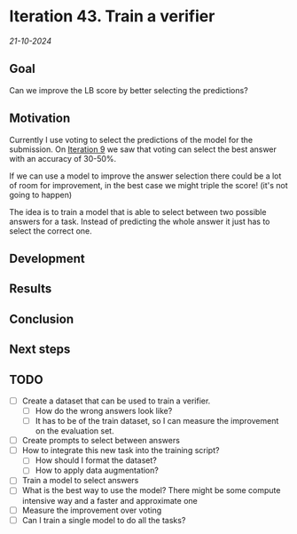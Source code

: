 # Iteration 43. Train a verifier

_21-10-2024_

## Goal

Can we improve the LB score by better selecting the predictions?

## Motivation

Currently I use voting to select the predictions of the model for the submission. On [Iteration 9](Iteration_09_improve_inference.md) we saw that voting can select the
best answer with an accuracy of 30-50%.

If we can use a model to improve the answer selection there could be a lot of room
for improvement, in the best case we might triple the score! (it's not going to happen)

The idea is to train a model that is able to select between two possible answers
for a task. Instead of predicting the whole answer it just has to select the correct one.

## Development

## Results

## Conclusion

## Next steps

## TODO

- [ ] Create a dataset that can be used to train a verifier.
  - [ ] How do the wrong answers look like?
  - [ ] It has to be of the train dataset, so I can measure the improvement on the evaluation set.
- [ ] Create prompts to select between answers
- [ ] How to integrate this new task into the training script?
  - [ ] How should I format the dataset?
  - [ ] How to apply data augmentation?
- [ ] Train a model to select answers
- [ ] What is the best way to use the model? There might be some compute intensive way and a faster and approximate one
- [ ] Measure the improvement over voting
- [ ] Can I train a single model to do all the tasks?
